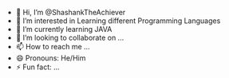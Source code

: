 - 👋 Hi, I’m @ShashankTheAchiever
- 👀 I’m interested in Learning different Programming Languages
- 🌱 I’m currently learning JAVA
- 💞️ I’m looking to collaborate on ...
- 📫 How to reach me ...
- 😄 Pronouns: He/Him
- ⚡ Fun fact: ...

<!---
ShashankTheAchiever/ShashankTheAchiever is a ✨ special ✨ repository because its `README.md` (this file) appears on your GitHub profile.
You can click the Preview link to take a look at your changes.
--->
